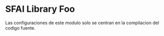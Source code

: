 # SFAI Library Foo 

Las configuraciones de este modulo solo se centran en la compilacion del codigo fuente.